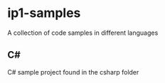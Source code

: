 # ip1-samples
A collection of code samples in different languages

## C#

C# sample project found in the csharp folder
